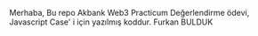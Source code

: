 Merhaba,
Bu repo Akbank Web3 Practicum Değerlendirme ödevi, Javascript Case' i için yazılmış koddur.
Furkan BULDUK